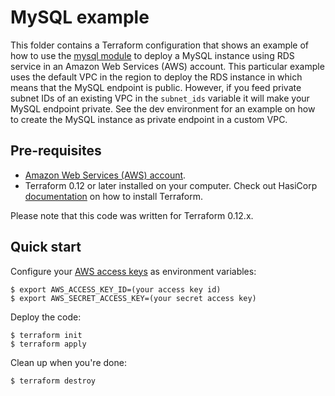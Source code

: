 # MySQL example

This folder contains a Terraform configuration that shows an example of how to use the [mysql module](../../modules/data-stores/mysql) to deploy a MySQL instance using RDS service in an Amazon Web Services (AWS) account.
This particular example uses the default VPC in the region to deploy the RDS instance in which means that the MySQL endpoint is public. However, if you feed private subnet IDs of an existing VPC in the `subnet_ids` variable it will make your MySQL endpoint private.
See the dev environment for an example on how to create the MySQL instance as private endpoint in a custom VPC.

## Pre-requisites

* [Amazon Web Services (AWS) account](http://aws.amazon.com/).
* Terraform 0.12 or later installed on your computer. Check out HasiCorp [documentation](https://learn.hashicorp.com/terraform/azure/install) on how to install Terraform.

Please note that this code was written for Terraform 0.12.x.

## Quick start

Configure your [AWS access 
keys](http://docs.aws.amazon.com/general/latest/gr/aws-sec-cred-types.html#access-keys-and-secret-access-keys) as 
environment variables:

```
$ export AWS_ACCESS_KEY_ID=(your access key id)
$ export AWS_SECRET_ACCESS_KEY=(your secret access key)
```

Deploy the code:

```
$ terraform init
$ terraform apply
```

Clean up when you're done:

```
$ terraform destroy
```
